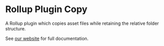 # Rollup Plugin Copy

A Rollup plugin which copies asset files while retaining the relative folder structure.

See [our website](https://modern-web.dev/docs/building/rollup-plugin-copy/) for full documentation.
